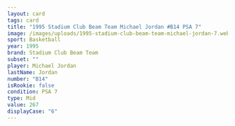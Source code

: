 ```yaml
---
layout: card
tags: card
title: "1995 Stadium Club Beam Team Michael Jordan #B14 PSA 7"
image: /images/uploads/1995-stadium-club-beam-team-michael-jordan-7.webp
sport: Basketball
year: 1995
brand: Stadium Club Beam Team
subset: ""
player: Michael Jordan
lastName: Jordan
number: "B14"
isRookie: false
condition: PSA 7
type: Mid
value: 267
displayCase: "6"
---
```

